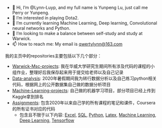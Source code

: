 - 👋 Hi, I’m @Lynn-Luyp, and my full name is Yunpeng Lu, just call me Perry or Yunpeng. 
- 👀 I’m interested in playing Dota2.
- 🌱 I’m currently learning Machine Learning, Deep learning, Convolutional neural networks and Python.
- 💞️ I’m looking to make a balance between self-study and study at Warwick.
- 📫 How to reach me: My email is qwertylynn@163.com

我的主页中的repositories主要包括以下几个部分：
- [Warwick-Msc-projects](https://github.com/Lynn-Luyp/Warwick-Msc-projects): 我在华威大学研究生期间所有涉及代码的课程的小组作业，整理好后我保存起来用于提交给老师以及自己记录
- [Data-analysis](https://github.com/Lynn-Luyp/Data-analysis): 2020年暑假期间我为转行数据分析以及自己练习python相关代码，根据网上的公开数据集自己做的数据分析项目
- [Machine-Learning-projects](https://github.com/Lynn-Luyp/Machine-Learning-projects): 自己做的机器学习项目，部分项目已经上传到Kaggle拿到排名
- [Assignments](https://github.com/Lynn-Luyp/Assignments): 包含2020年以来自己学的所有课程的笔记和课件，Coursera的所有证书对应的代码
  - 包含且不限于以下内容: [Excel](https://github.com/Lynn-Luyp/Assignments/tree/main/Excel), [SQL](https://github.com/Lynn-Luyp/Assignments/tree/main/SQL), [Python](https://github.com/Lynn-Luyp/Assignments/tree/main/Python), [Latex](https://github.com/Lynn-Luyp/Assignments/tree/main/Latex), [Machine Learning](https://github.com/Lynn-Luyp/Assignments/tree/main/Coursera-Machine%20Learning), [Deep Learning](https://github.com/Lynn-Luyp/Assignments/tree/main/Coursera-Deep%20learning%20Specialization), [Tensorflow](https://github.com/Lynn-Luyp/Assignments/tree/main/Coursera-Tensorflow%20Specialization)




<!---
Lynn-Luyp/Lynn-Luyp is a ✨ special ✨ repository because its `README.md` (this file) appears on your GitHub profile.
You can click the Preview link to take a look at your changes.
--->
